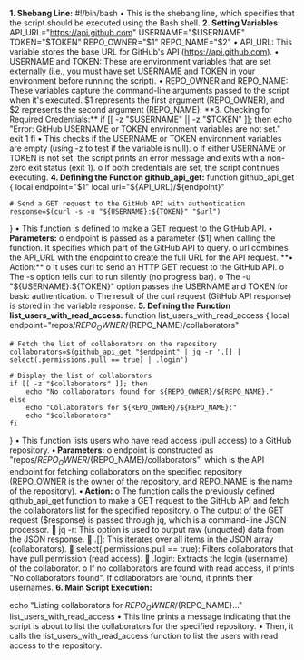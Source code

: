 **1. Shebang Line:**
#!/bin/bash
•	This is the shebang line, which specifies that the script should be executed using the Bash shell.
**2. Setting Variables:**
API_URL="https://api.github.com"
USERNAME="$USERNAME"
TOKEN="$TOKEN"
REPO_OWNER="$1"
REPO_NAME="$2"
•	API_URL: This variable stores the base URL for GitHub's API (https://api.github.com).
•	USERNAME and TOKEN: These are environment variables that are set externally (i.e., you must have set USERNAME and TOKEN in your environment before running the script).
•	REPO_OWNER and REPO_NAME: These variables capture the command-line arguments passed to the script when it's executed. $1 represents the first argument (REPO_OWNER), and $2 represents the second argument (REPO_NAME).
**3. Checking for Required Credentials:**
if [[ -z "$USERNAME" || -z "$TOKEN" ]]; then
  echo "Error: GitHub USERNAME or TOKEN environment variables are not set."
  exit 1
fi
•	This checks if the USERNAME or TOKEN environment variables are empty (using -z to test if the variable is null).
o	If either USERNAME or TOKEN is not set, the script prints an error message and exits with a non-zero exit status (exit 1).
o	If both credentials are set, the script continues executing.
**4. Defining the Function github_api_get:**
function github_api_get {
    local endpoint="$1"
    local url="${API_URL}/${endpoint}"

    # Send a GET request to the GitHub API with authentication
    response=$(curl -s -u "${USERNAME}:${TOKEN}" "$url")
}
•	This function is defined to make a GET request to the GitHub API.
**•	Parameters:**
o	endpoint is passed as a parameter ($1) when calling the function. It specifies which part of the GitHub API to query.
o	url combines the API_URL with the endpoint to create the full URL for the API request.
**•	Action:**
o	It uses curl to send an HTTP GET request to the GitHub API.
o	The -s option tells curl to run silently (no progress bar).
o	The -u "${USERNAME}:${TOKEN}" option passes the USERNAME and TOKEN for basic authentication.
o	The result of the curl request (GitHub API response) is stored in the variable response.
**5. Defining the Function list_users_with_read_access:**
function list_users_with_read_access {
    local endpoint="repos/${REPO_OWNER}/${REPO_NAME}/collaborators"

    # Fetch the list of collaborators on the repository
    collaborators=$(github_api_get "$endpoint" | jq -r '.[] | select(.permissions.pull == true) | .login')

    # Display the list of collaborators
    if [[ -z "$collaborators" ]]; then
        echo "No collaborators found for ${REPO_OWNER}/${REPO_NAME}."
    else
        echo "Collaborators for ${REPO_OWNER}/${REPO_NAME}:"
        echo "$collaborators"
    fi
}
•	This function lists users who have read access (pull access) to a GitHub repository.
**•	Parameters:**
o	endpoint is constructed as "repos/${REPO_OWNER}/${REPO_NAME}/collaborators", which is the API endpoint for fetching collaborators on the specified repository (REPO_OWNER is the owner of the repository, and REPO_NAME is the name of the repository).
**•	Action:**
o	The function calls the previously defined github_api_get function to make a GET request to the GitHub API and fetch the collaborators list for the specified repository.
o	The output of the GET request ($response) is passed through jq, which is a command-line JSON processor.
	jq -r: This option is used to output raw (unquoted) data from the JSON response.
	.[]: This iterates over all items in the JSON array (collaborators).
	select(.permissions.pull == true): Filters collaborators that have pull permission (read access).
	.login: Extracts the login (username) of the collaborator.
o	If no collaborators are found with read access, it prints "No collaborators found". If collaborators are found, it prints their usernames.
**6. Main Script Execution:**

echo "Listing collaborators for ${REPO_OWNER}/${REPO_NAME}..."
list_users_with_read_access
•	This line prints a message indicating that the script is about to list the collaborators for the specified repository.
•	Then, it calls the list_users_with_read_access function to list the users with read access to the repository.




